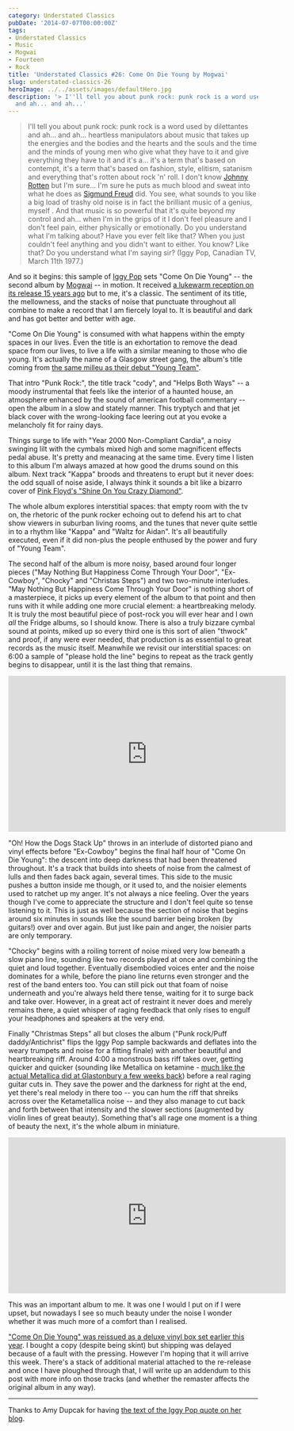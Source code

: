 ```yaml
---
category: Understated Classics
pubDate: '2014-07-07T00:00:00Z'
tags:
- Understated Classics
- Music
- Mogwai
- Fourteen
- Rock
title: 'Understated Classics #26: Come On Die Young by Mogwai'
slug: understated-classics-26
heroImage: ../../assets/images/defaultHero.jpg
description: '> I''ll tell you about punk rock: punk rock is a word used by dilettantes
  and ah... and ah...'
---
```

> I'll tell you about punk rock: punk rock is a word used by dilettantes and ah... and ah... heartless manipulators about music that takes up the energies and the bodies and the hearts and the souls and the time and the minds of young men who give what they have to it and give everything they have to it and it's a... it's a term that's based on contempt, it's a term that's based on fashion, style, elitism, satanism and everything that's rotten about rock 'n' roll. I don't know [Johnny Rotten](http://en.wikiquote.org/wiki/John_Lydon) but I'm sure... I'm sure he puts as much blood and sweat into what he does as [Sigmund Freud](http://en.wikiquote.org/wiki/Sigmund_Freud) did. You see, what sounds to you like a big load of trashy old noise is in fact the brilliant music of a genius, myself . And that music is so powerful that it's quite beyond my control and ah... when I'm in the grips of it I don't feel pleasure and I don't feel pain, either physically or emotionally. Do you understand what I'm talking about? Have you ever felt like that? When you just couldn't feel anything and you didn't want to either. You know? Like that? Do you understand what I'm saying sir? (Iggy Pop, Canadian TV, March 11th 1977.)

And so it begins: this sample of [Iggy Pop](http://www.iggypop.com/index.html) sets "Come On Die Young" -- the second album by [Mogwai](http://www.mogwai.co.uk) -- in motion. It received [a lukewarm reception on its release 15 years ago](http://pitchfork.com/reviews/albums/5369-come-on-die-young/) but to me, it's a classic. The sentiment of its title, the mellowness, and the stacks of noise that punctuate throughout all combine to make a record that I am fiercely loyal to. It is beautiful and dark and has got better and better with age.

"Come On Die Young" is consumed with what happens within the empty spaces in our lives. Even the title is an exhortation to remove the dead space from our lives, to live a life with a similar meaning to those who die young. It's actually the name of a Glasgow street gang, the album's title coming from [the same milleu as their debut "Young Team"](http://en.wikipedia.org/wiki/List_of_gangs_in_Glasgow).

That intro "Punk Rock:", the title track "cody", and "Helps Both Ways" -- a moody instrumental that feels like the interior of a haunted house, an atmosphere enhanced by the sound of american football commentary -- open the album in a slow and stately manner. This tryptych and that jet black cover with the wrong-looking face leering out at you evoke a melancholy fit for rainy days.

Things surge to life with "Year 2000 Non-Compliant Cardia", a noisy swinging lilt with the cymbals mixed high and some magnificent effects pedal abuse. It's pretty and meanacing at the same time. Every time I listen to this album I'm always amazed at how good the drums sound on this album. Next track "Kappa" broods and threatens to erupt but it never does: the odd squall of noise aside, I always think it sounds a bit like a bizarro cover of [Pink Floyd's "Shine On You Crazy Diamond"](http://tabs.ultimate-guitar.com/p/pink_floyd/shine_on_you_crazy_diamond_tab.htm).

The whole album explores interstitial spaces: that empty room with the tv on, the rhetoric of the punk rocker echoing out to defend his art to chat show viewers in suburban living rooms, and the tunes that never quite settle in to a rhythm like "Kappa" and "Waltz for Aidan". It's all beautifully executed, even if it did non-plus the people enthused by the power and fury of "Young Team".

The second half of the album is more noisy, based around four longer pieces ("May Nothing But Happiness Come Through Your Door", "Ex-Cowboy", "Chocky" and "Christas Steps") and two two-minute interludes. "May Nothing But Happiness Come Through Your Door" is nothing short of a masterpiece, it picks up every element of the album to that point and then runs with it while adding one more crucial element: a heartbreaking melody. It is truly the most beautiful piece of post-rock you will ever hear and I own _all_ the Fridge albums, so I should know. There is also a truly bizzare cymbal sound at points, miked up so every third one is this sort of alien "thwock" and proof, if any were ever needed, that production is as essential to great records as the music itself. Meanwhile we revisit our interstitial spaces: on 6:00 a sample of "please hold the line" begins to repeat as the track gently begins to disappear, until it is the last thing that remains.

<iframe width="560" height="315" src="https://www.youtube.com/embed/tZFlRdEoEuM" frameborder="0" allow="accelerometer; autoplay; encrypted-media; gyroscope; picture-in-picture" allowfullscreen></iframe>

"Oh! How the Dogs Stack Up" throws in an interlude of distorted piano and vinyl effects before "Ex-Cowboy" begins the final half hour of "Come On Die Young": the descent into deep darkness that had been threatened throughout. It's a track that builds into sheets of noise from the calmest of lulls and then fades back again, several times. This side to the music pushes a button inside me though, or it used to, and the noisier elements used to ratchet up my anger. It's not always a nice feeling. Over the years though I've come to appreciate the structure and I don't feel quite so tense listening to it. This is just as well because the section of noise that begins around six minutes in sounds like the sound barrier being broken (by guitars!) over and over again. But just like pain and anger, the noisier parts are only temporary.

"Chocky" begins with a roiling torrent of noise mixed very low beneath a slow piano line, sounding like two records played at once and combining the quiet and loud together. Eventually disembodied voices enter and the noise dominates for a while, before the piano line returns even stronger and the rest of the band enters too. You can still pick out that foam of noise underneath and you're always held there tense, waiting for it to surge back and take over. However, in a great act of restraint it never does and merely remains there, a quiet whisper of raging feedback that only rises to engulf your headphones and speakers at the very end.

Finally "Christmas Steps" all but closes the album ("Punk rock/Puff daddy/Antichrist" flips the Iggy Pop sample backwards and deflates into the weary trumpets and noise for a fitting finale) with another beautiful and heartbreaking riff. Around 4:00 a monstrous bass riff takes over, getting quicker and quicker (sounding like Metallica on ketamine - [much like the actual Metallica did at Glastonbury a few weeks back](http://musicfeeds.com.au/news/mogwai-explain-the-metallica-glastonbury-controversy/)) before a real raging guitar cuts in. They save the power and the darkness for right at the end, yet there's real melody in there too -- you can hum the riff that shreiks across over the Ketametallica noise -- and they also manage to cut back and forth between that intensity and the slower sections (augmented by violin lines of great beauty). Something that's all rage one moment is a thing of beauty the next, it's the whole album in miniature.

<iframe width="560" height="315" src="https://www.youtube.com/embed/JN2w82fmmXc" frameborder="0" allow="accelerometer; autoplay; encrypted-media; gyroscope; picture-in-picture" allowfullscreen></iframe>

This was an important album to me. It was one I would I put on if I were upset, but nowadays I see so much beauty under the noise I wonder whether it was much more of a comfort than I realised.

["Come On Die Young" was reissued as a deluxe vinyl box set earlier this year](http://www.chemikal.co.uk/news/come-on-die-young-reissue-june-16th/). I bought a copy (despite being skint) but shipping was delayed because of a fault with the pressing. However I'm hoping that it will arrive this week. There's a stack of additional material attached to the re-release and once I have ploughed through that, I will write up an addendum to this post with more info on those tracks (and whether the remaster affects the original album in any way).

***

Thanks to Amy Dupcak for having [the text of the Iggy Pop quote on her blog](http://no-alternative-daily.blogspot.co.uk/2011/02/ill-tell-you-about-punk-rock.html).